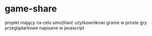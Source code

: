 # game-share
projekt mający na celu umożliwić użytkownikowi granie w proste gry przeglądarkowe napisane w javascript
